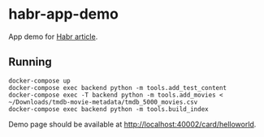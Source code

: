 # habr-app-demo

App demo for [Habr article](https://habr.com/ru/post/444446/).

## Running

    docker-compose up
    docker-compose exec backend python -m tools.add_test_content
    docker-compose exec -T backend python -m tools.add_movies < ~/Downloads/tmdb-movie-metadata/tmdb_5000_movies.csv
    docker-compose exec backend python -m tools.build_index

Demo page should be available at [http://localhost:40002/card/helloworld](http://localhost:40002/card/helloworld).
